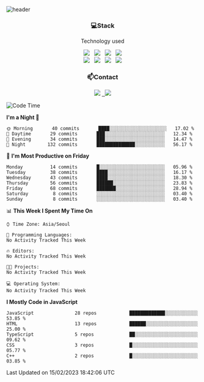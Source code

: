 ![header](https://capsule-render.vercel.app/api?type=waving&color=gradient&height=200&text=Che-ri&fontAlign=70&fontAlignY=40&animation=twinkling)

<h3 align="center">💻Stack</h3>
<p align="center">Technology used</p>
<div align="center"><img src="https://img.shields.io/badge/HTML5-e74c3c?style=flat-square&logo=HTML5&logoColor=white"></img> &nbsp <img src="https://img.shields.io/badge/CSS3-0A84FF?style=flat-square&logo=CSS3&logoColor=white"></img> &nbsp <img src="https://img.shields.io/badge/tailwind%2Dcss-06B6D4?style=flat-square&logo=tailwindcss&logoColor=white"/></a> &nbsp <img src="https://img.shields.io/badge/styled%2Dcomponents-DB7093?style=flat-square&logo=styled%2Dcomponents&logoColor=white"/></a>
<br><img src="https://img.shields.io/badge/JavaScript-FFCD11?style=flat-square&logo=JavaScript&logoColor=white"></img> &nbsp <img src="https://img.shields.io/badge/React-00BCF6?style=flat-square&logo=React&logoColor=white"></img> &nbsp <img src="https://img.shields.io/badge/Redux-764ABC?style=flat-square&logo=Redux&logoColor=white"/> &nbsp <img src="https://img.shields.io/badge/Zustand-582D3E?style=flat-square&logo=Zustand&logoColor=white"/></a></div> 

<h3 align="center">📫Contact</h3>
<div align="center"><a href="https://cheri.tistory.com/"><img src="https://img.shields.io/badge/Cheri-AD29B6?style=flat-square&logo=Tidal&logoColor=white"/></a> <a href="rnjs1135@gmail.com"> &nbsp <img src="https://img.shields.io/badge/Gmail-EA4335?style=flat-square&logo=Gmail&logoColor=white"/></a></div>

<!--START_SECTION:waka-->
![Code Time](http://img.shields.io/badge/Code%20Time-2%2C080%20hrs%2037%20mins-blue)

**I'm a Night 🦉** 

```text
🌞 Morning       40 commits       ████░░░░░░░░░░░░░░░░░░░░░   17.02 % 
🌆 Daytime       29 commits       ███░░░░░░░░░░░░░░░░░░░░░░   12.34 % 
🌃 Evening       34 commits       ███░░░░░░░░░░░░░░░░░░░░░░   14.47 % 
🌙 Night        132 commits       ██████████████░░░░░░░░░░░   56.17 % 

```
📅 **I'm Most Productive on Friday** 

```text
Monday          14 commits       █░░░░░░░░░░░░░░░░░░░░░░░░   05.96 % 
Tuesday         38 commits       ████░░░░░░░░░░░░░░░░░░░░░   16.17 % 
Wednesday       43 commits       ████░░░░░░░░░░░░░░░░░░░░░   18.30 % 
Thursday        56 commits       ██████░░░░░░░░░░░░░░░░░░░   23.83 % 
Friday          68 commits       ███████░░░░░░░░░░░░░░░░░░   28.94 % 
Saturday         8 commits       ░░░░░░░░░░░░░░░░░░░░░░░░░   03.40 % 
Sunday           8 commits       ░░░░░░░░░░░░░░░░░░░░░░░░░   03.40 % 

```


📊 **This Week I Spent My Time On** 

```text
⌚︎ Time Zone: Asia/Seoul

💬 Programming Languages: 
No Activity Tracked This Week

🔥 Editors: 
No Activity Tracked This Week

🐱‍💻 Projects: 
No Activity Tracked This Week

💻 Operating System: 
No Activity Tracked This Week

```

**I Mostly Code in JavaScript** 

```text
JavaScript               28 repos            █████████████░░░░░░░░░░░░   53.85 % 
HTML                     13 repos            ██████░░░░░░░░░░░░░░░░░░░   25.00 % 
TypeScript               5 repos             ██░░░░░░░░░░░░░░░░░░░░░░░   09.62 % 
CSS                      3 repos             █░░░░░░░░░░░░░░░░░░░░░░░░   05.77 % 
C++                      2 repos             █░░░░░░░░░░░░░░░░░░░░░░░░   03.85 % 

```



 Last Updated on 15/02/2023 18:42:06 UTC
<!--END_SECTION:waka-->
